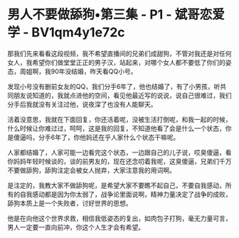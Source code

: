 # 男人不要做舔狗•第三集 - P1 - 斌哥恋爱学 - BV1qm4y1e72c

那我们先来看看这段视频，我不希望直播间的兄弟们成甜狗，不管对我还是对任何女人，我希望你们做堂堂正正的男子汉，站起来，对哪个女人都不要低了你们的姿态，周姐啊，我90年没结婚，昨天看QQ小号。

发现小号没有删前女友的QQ，我们分手6年了，他也结婚了，有了小男孩，听共同朋友说知道的，我就点进他的空间，看见他最近写的说说，说自己很难过，我们分手后我就没有关注过他，说夜深了也没有人能聊天。

活着没意思，我就在下面回复，你还活着呢，没被生活打倒呢，和我一起的时候，什么时候让你难过过，呵呵，这是我的回复，不知道他看了会是什么一个状态，你是傻逼吗，分手6年了，你他妈还在乎人家什么个状态干嘛呢。

人家都结婚了，人家可能一边看完这个状态，一边跟自己的儿子说，哎臭傻逼，看你妈妈年轻时候谈的，谈的前男友的，现在还念叨着我呢，这臭傻逼，兄弟们千万不要做舔狗，舔狗注定会被女人抛弃，大家注意我的用词啊。

是注定的，我教大家不做舔狗呢，是希望大家不要瞧不起自己，不要自我感动，所有的自我感动都是因为你太弱了，战争论里面说啊，精神力量决定了战争的成败，舔狗本质上是一个失败者，讨好世界的思想。

他是在向他这个世界求救，相信我低姿态的复出，如肉包子打狗，毫无力量可言，男人一定要一直向前冲，你这个人生才会有希望。